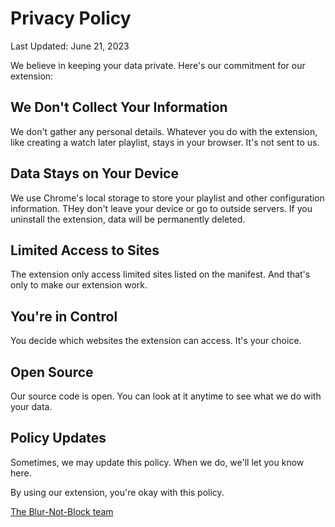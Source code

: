 # Privacy Policy

Last Updated: June 21, 2023

We believe in keeping your data private. Here's our commitment for our extension:

## We Don't Collect Your Information

We don't gather any personal details. Whatever you do with the extension, like creating a watch later playlist, stays in your browser. It's not sent to us.

## Data Stays on Your Device

We use Chrome's local storage to store your playlist and other configuration information. THey don't leave your device or go to outside servers. If you uninstall the extension, data will be permanently deleted.

## Limited Access to Sites

The extension only access limited sites listed on the manifest. And that's only to make our extension work.

## You're in Control

You decide which websites the extension can access. It's your choice.

## Open Source

Our source code is open. You can look at it anytime to see what we do with your data.

## Policy Updates

Sometimes, we may update this policy. When we do, we'll let you know here.

By using our extension, you're okay with this policy.

[The Blur-Not-Block team](https://github.com/shuntksh/blur-not-block)
